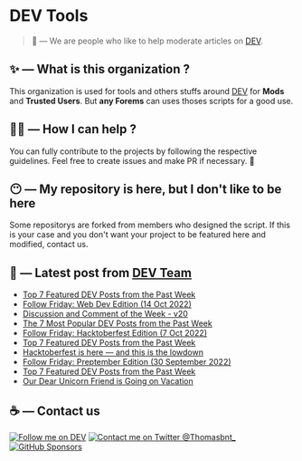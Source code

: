 # DEV Tools

> 🔧 — We are people who like to help moderate articles on [DEV](https://dev.to).

## ✨ — What is this organization ?

This organization is used for tools and others stuffs around [DEV](https://dev.to) for **Mods** and **Trusted Users**. But __any Forems__ can uses thoses scripts for a good use.


## 💪🏼 — How I can help ?

You can fully contribute to the projects by following the respective guidelines. Feel free to create issues and make PR if necessary. 🎉

## 😶 — My repository is here, but I don't like to be here

Some repositorys are forked from members who designed the script. If this is your case and you don't want your project to be featured here and modified, contact us.

## 📝 — Latest post from [DEV Team](https://dev.to/devteam)

<!-- BLOG-POST-LIST:START -->
- [Top 7 Featured DEV Posts from the Past Week](https://dev.to/devteam/top-7-featured-dev-posts-from-the-past-week-2loc)
- [Follow Friday: Web Dev Edition &lpar;14 Oct 2022&rpar;](https://dev.to/devteam/follow-friday-web-dev-edition-14-oct-2022-5bae)
- [Discussion and Comment of the Week - v20](https://dev.to/devteam/discussion-and-comment-of-the-week-v20-1p6)
- [The 7 Most Popular DEV Posts from the Past Week](https://dev.to/devteam/the-7-most-popular-dev-posts-from-the-past-week-3knj)
- [Follow Friday: Hacktoberfest Edition &lpar;7 Oct 2022&rpar;](https://dev.to/devteam/follow-friday-hacktoberfest-edition-7-oct-2022-2ol0)
- [Top 7 Featured DEV Posts from the Past Week](https://dev.to/devteam/top-7-featured-dev-posts-from-the-past-week-2njd)
- [Hacktoberfest is here — and this is the lowdown](https://dev.to/devteam/hacktoberfest-is-here-and-this-is-the-lowdown-3d76)
- [Follow Friday: Preptember Edition &lpar;30 September 2022&rpar;](https://dev.to/devteam/follow-friday-preptember-edition-23-september-2022-43jh)
- [Top 7 Featured DEV Posts from the Past Week](https://dev.to/devteam/top-7-featured-dev-posts-from-the-past-week-593j)
- [Our Dear Unicorn Friend is Going on Vacation](https://dev.to/devteam/our-dear-unicorn-friend-is-going-on-vacation-idm)
<!-- BLOG-POST-LIST:END -->


## ☕ — Contact us

[![Follow me on DEV](https://img.shields.io/badge/dev.to-%2308090A.svg?&style=for-the-badge&logo=dev.to&logoColor=white&alt=devto)](https://dev.to/thomasbnt)
[![Contact me on Twitter @Thomasbnt_](https://img.shields.io/badge/Contact%20me%20on%20Twitter-%231DA1F2.svg?&style=for-the-badge&logo=twitter&logoColor=white&alt=twitter)](https://twitter.com/messages/1142357270-1142357270?text=Hello,%20I%20contact%20you%20from%20devtotools%20&recipient_id=1142357270) [![GitHub Sponsors](https://img.shields.io/badge/Sponsor%20me-%23EA54AE.svg?&style=for-the-badge&logo=github-sponsors&logoColor=white)](https://github.com/sponsors/thomasbnt)


